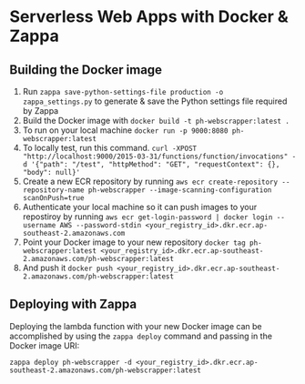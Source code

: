 # Serverless Web Apps with Docker & Zappa

## Building the Docker image
1. Run `zappa save-python-settings-file production -o zappa_settings.py` to generate & save the Python settings file required by Zappa
2. Build the Docker image with `docker build -t ph-webscrapper:latest .`
3. To run on your local machine `docker run -p 9000:8080 ph-webscrapper:latest`
4. To locally test, run this command. `curl -XPOST "http://localhost:9000/2015-03-31/functions/function/invocations" -d '{"path": "/test", "httpMethod": "GET", "requestContext": {}, "body": null}'`
5. Create a new ECR repository by running `aws ecr create-repository --repository-name ph-webscrapper --image-scanning-configuration scanOnPush=true`
6. Authenticate your local machine so it can push images to your repostiroy by running `aws ecr get-login-password | docker login --username AWS --password-stdin <your_registry_id>.dkr.ecr.ap-southeast-2.amazonaws.com`
7. Point your Docker image to your new repository `docker tag ph-webscrapper:latest <your_registry_id>.dkr.ecr.ap-southeast-2.amazonaws.com/ph-webscrapper:latest`
8. And push it `docker push <your_registry_id>.dkr.ecr.ap-southeast-2.amazonaws.com/ph-webscrapper:latest`


## Deploying with Zappa

Deploying the lambda function with your new Docker image can be accomplished by using the `zappa deploy` command and passing in the Docker image URI:

`zappa deploy ph-webscrapper -d <your_registry_id>.dkr.ecr.ap-southeast-2.amazonaws.com/ph-webscrapper:latest`